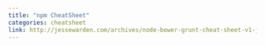 ```yaml
---
title: "npm CheatSheet"
categories: cheatsheet
link: http://jessewarden.com/archives/node-bower-grunt-cheat-sheet-v1-jessewarden.com.pdf
---
```

